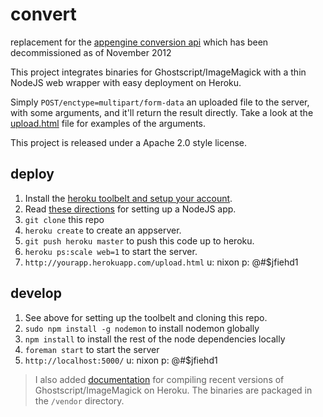 convert
=======

replacement for the [appengine conversion api](https://developers.google.com/appengine/docs/java/conversion/) which has been decommissioned as of November 2012

This project integrates binaries for Ghostscript/ImageMagick with a thin NodeJS web wrapper with easy deployment on Heroku.

Simply ```POST/enctype=multipart/form-data``` an uploaded file to the server, with some arguments, and it'll return the result directly. Take a look at the [upload.html](https://github.com/lookfirst/convert/blob/master/public/upload.html) file for examples of the arguments.

This project is released under a Apache 2.0 style license.

deploy
------

1. Install the [heroku toolbelt and setup your account](https://devcenter.heroku.com/articles/quickstart). 
1. Read [these directions](https://devcenter.heroku.com/articles/nodejs) for setting up a NodeJS app.
1. ```git clone``` this repo
1. ```heroku create``` to create an appserver.
1. ```git push heroku master``` to push this code up to heroku.
1. ```heroku ps:scale web=1``` to start the server.
1. ```http://yourapp.herokuapp.com/upload.html``` u: nixon p: @#$jfiehd1

develop
-------

1. See above for setting up the toolbelt and cloning this repo.
1. ```sudo npm install -g nodemon``` to install nodemon globally
1. ```npm install``` to install the rest of the node dependencies locally
1. ```foreman start``` to start the server
1. ```http://localhost:5000/``` u: nixon p: @#$jfiehd1

> I also added [documentation](https://github.com/lookfirst/convert/wiki/Compile) for compiling recent versions of Ghostscript/ImageMagick on Heroku. The binaries are packaged in the ```/vendor``` directory.